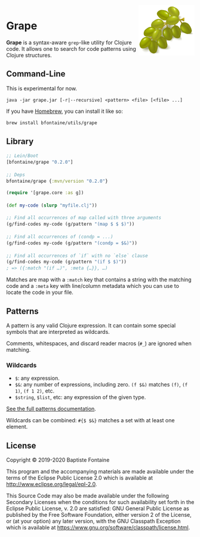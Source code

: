 <img align="right" width="150" src="./doc/grapes.png"/>

# Grape
**Grape** is a syntax-aware `grep`-like utility for Clojure code. It allows one
to search for code patterns using Clojure structures.

## Command-Line
This is experimental for now.

```
java -jar grape.jar [-r|--recursive] <pattern> <file> [<file> ...]
```

If you have [Homebrew](https://brew.sh), you can install it like so:
```bash
brew install bfontaine/utils/grape
```

## Library

```clojure
;; Lein/Boot
[bfontaine/grape "0.2.0"]

;; Deps
bfontaine/grape {:mvn/version "0.2.0"}
```


```clojure
(require '[grape.core :as g])

(def my-code (slurp "myfile.clj"))

;; Find all occurrences of map called with three arguments
(g/find-codes my-code (g/pattern "(map $ $ $)"))

;; Find all occurrences of (condp = ...)
(g/find-codes my-code (g/pattern "(condp = $&)"))

;; Find all occurrences of `if` with no `else` clause
(g/find-codes my-code (g/pattern "(if $ $)"))
; => ({:match "(if …)", :meta {…}}, …)
```

Matches are map with a `:match` key that contains a string with the matching
code and a `:meta` key with line/column metadata which you can use to locate
the code in your file.

## Patterns
A pattern is any valid Clojure expression. It can contain some special symbols
that are interpreted as wildcards.

Comments, whitespaces, and discard reader macros (`#_`) are ignored when
matching.

### Wildcards
* `$`: any expression.
* `$&`: any number of expressions, including zero. `(f $&)` matches `(f)`,
  `(f 1)`, `(f 1 2)`, etc.
* `$string`, `$list`, etc: any expression of the given type.

[See the full patterns documentation](./doc/Patterns.md).

Wildcards can be combined: `#{$ $&}` matches a set with at least one element.

[parcera]: https://github.com/carocad/parcera#parcera

## License

Copyright © 2019-2020 Baptiste Fontaine

This program and the accompanying materials are made available under the terms
of the Eclipse Public License 2.0 which is available at
http://www.eclipse.org/legal/epl-2.0.

This Source Code may also be made available under the following Secondary
Licenses when the conditions for such availability set forth in the Eclipse
Public License, v. 2.0 are satisfied: GNU General Public License as published
by the Free Software Foundation, either version 2 of the License, or (at your
option) any later version, with the GNU Classpath Exception which is available
at https://www.gnu.org/software/classpath/license.html.